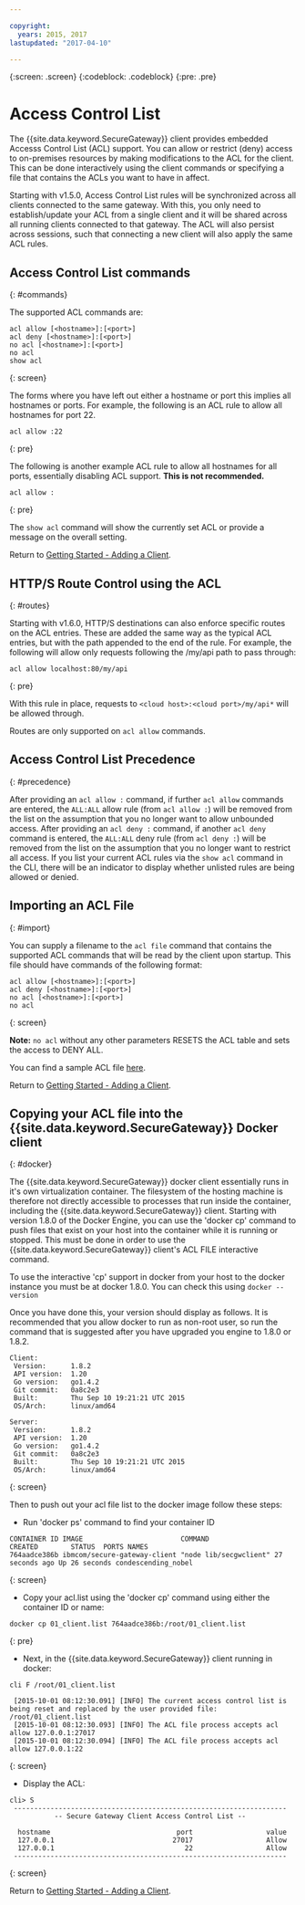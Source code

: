 ```yaml
---

copyright:
  years: 2015, 2017
lastupdated: "2017-04-10"

---
```

{:screen: .screen}
{:codeblock: .codeblock}
{:pre: .pre}

# Access Control List

The {{site.data.keyword.SecureGateway}} client provides embedded Accesss Control List (ACL) support. You can allow or restrict (deny) access to on-premises resources by making modifications to the ACL for the client.  This can be done interactively using the client commands or specifying a file that contains the ACLs you want to have in affect.

Starting with v1.5.0, Access Control List rules will be synchronized across all clients connected to the same gateway.  With this, you only need to establish/update your ACL from a single client and it will be shared across all running clients connected to that gateway.  The ACL will also persist across sessions, such that connecting a new client will also apply the same ACL rules.

## Access Control List commands
{: #commands}

The supported ACL commands are:

```
acl allow [<hostname>]:[<port>]
acl deny [<hostname>]:[<port>]
no acl [<hostname>]:[<port>]
no acl
show acl
```
{: screen}

The forms where you have left out either a hostname or port this implies all hostnames or ports.  For example, the following is an ACL rule to allow all hostnames for port 22.

```
acl allow :22
```
{: pre}

The following is another example ACL rule to allow all hostnames for all ports, essentially disabling ACL support. <b>This is not recommended.</b>

```
acl allow :
```
{: pre}

The `show acl` command will show the currently set ACL or provide a message on the overall setting.

Return to [Getting Started - Adding a Client](./securegateway_client.html).

## HTTP/S Route Control using the ACL
{: #routes}

Starting with v1.6.0, HTTP/S destinations can also enforce specific routes on the ACL entries.  These are added the same way as the typical ACL entries, but with the path appended to the end of the rule. For example, the following will allow only requests following the /my/api path to pass through:

```
acl allow localhost:80/my/api
```
{: pre}

With this rule in place, requests to `<cloud host>:<cloud port>/my/api*` will be allowed through.

Routes are only supported on `acl allow` commands.

## Access Control List Precedence
{: #precedence}

After providing an `acl allow :` command, if further `acl allow` commands are entered, the `ALL:ALL` allow rule (from `acl allow :`) will be removed from the list on the assumption that you no longer want to allow unbounded access.  After providing an `acl deny :` command, if another `acl deny` command is entered, the `ALL:ALL` deny rule (from `acl deny :`) will be removed from the list on the assumption that you no longer want to restrict all access.  If you list your current ACL rules via the `show acl` command in the CLI, there will be an indicator to display whether unlisted rules are being allowed or denied.

## Importing an ACL File
{: #import}

You can supply a filename to the `acl file` command that contains the supported ACL commands that will be read by the client upon startup. This file should have commands of the following format:

```
acl allow [<hostname>]:[<port>]
acl deny [<hostname>]:[<port>]
no acl [<hostname>]:[<port>]
no acl
```
{: screen}

<b>Note:</b> `no acl` without any other parameters RESETS the ACL table and sets the access to DENY ALL.

You can find a sample ACL file [here](./securegateway_acl-file.html).

Return to [Getting Started - Adding a Client](./securegateway_client.html).

## Copying your ACL file into the {{site.data.keyword.SecureGateway}} Docker client
{: #docker}

The {{site.data.keyword.SecureGateway}} docker client essentially runs in it's own virtualization container.  The filesystem of the hosting machine is therefore not directly accessible to processes that run inside the container, including the {{site.data.keyword.SecureGateway}} client.  Starting with version 1.8.0 of the Docker Engine, you can use the 'docker cp' command to push files that exist on your host into the container while it is running or stopped.  This must be done in order to use the {{site.data.keyword.SecureGateway}} client's ACL FILE interactive command.

To use the interactive 'cp' support in docker from your host to the docker instance you must be at docker 1.8.0. You can check this using `docker --version`

Once you have done this, your version should display as follows. It is recommended that you allow docker to run as non-root user, so run the command that is suggested after you have upgraded you engine to 1.8.0 or 1.8.2.

```
Client:
 Version:      1.8.2
 API version:  1.20
 Go version:   go1.4.2
 Git commit:   0a8c2e3
 Built:        Thu Sep 10 19:21:21 UTC 2015
 OS/Arch:      linux/amd64

Server:
 Version:      1.8.2
 API version:  1.20
 Go version:   go1.4.2
 Git commit:   0a8c2e3
 Built:        Thu Sep 10 19:21:21 UTC 2015
 OS/Arch:      linux/amd64
```
{: screen}

Then to push out your acl file list to the docker image follow these steps:

- Run 'docker ps' command to find your container ID

```
CONTAINER ID IMAGE                        COMMAND                CREATED        STATUS  PORTS NAMES
764aadce386b ibmcom/secure-gateway-client "node lib/secgwclient" 27 seconds ago Up 26 seconds condescending_nobel
```
{: screen}

- Copy your acl.list using the 'docker cp' command using either the container ID or name:

```
docker cp 01_client.list 764aadce386b:/root/01_client.list
```
{: pre}

- Next, in the {{site.data.keyword.SecureGateway}} client running in docker:

```
cli F /root/01_client.list

 [2015-10-01 08:12:30.091] [INFO] The current access control list is being reset and replaced by the user provided file: /root/01_client.list
 [2015-10-01 08:12:30.093] [INFO] The ACL file process accepts acl allow 127.0.0.1:27017
 [2015-10-01 08:12:30.094] [INFO] The ACL file process accepts acl allow 127.0.0.1:22
```
{: screen}

- Display the ACL:

```
cli> S
 -------------------------------------------------------------------
           -- Secure Gateway Client Access Control List --          

  hostname                               port                  value
  127.0.0.1                             27017                  Allow
  127.0.0.1                                22                  Allow
 -------------------------------------------------------------------
```
{: screen}

Return to [Getting Started - Adding a Client](./securegateway_client.html).
